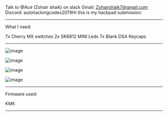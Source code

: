 Talk to @Ace (Zohair shaik) on slack Gmail: Zohairshaik7@gmail.com Discord: autohackingcodes2079Hi this is my hackpad submission:

________________________________________________
What I need:

7x Cherry MX switches
2x SK6812 MINI Leds
7x Blank DSA Keycaps
________________________________________________

![image](https://github.com/user-attachments/assets/80935f6f-5270-44e8-87aa-8280c8b9db52)

![image](https://github.com/user-attachments/assets/c0da8e80-cc51-470e-be4b-be86a9a7a75f)

![image](https://github.com/user-attachments/assets/2887af7c-8d9a-4602-9fd1-4499ee29ddda)

![image](https://github.com/user-attachments/assets/49026847-19ca-48f0-944a-abb47b6aa912)

______________________________________________
Firmware used:

KMK

_______________________________________________

